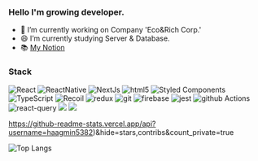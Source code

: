 ### Hello I'm growing developer.

<!--
**haagmin5382/haagmin5382** is a ✨ _special_ ✨ repository because its `README.md` (this file) appears on your GitHub profile.

Here are some ideas to get you started:

- 🔭 I’m currently working on ...
- 🌱 I’m currently learning ...
- 👯 I’m looking to collaborate on ...
- 🤔 I’m looking for help with ...
- 💬 Ask me about ...
- 📫 How to reach me: ...
- 😄 Pronouns: ...
- ⚡ Fun fact: ...
-->
- 🔭 I’m currently working on Company 'Eco&Rich Corp.'
- 😄 I’m currently studying Server & Database.
- 📚 [My Notion](https://bejewled-casquette-b1c.notion.site/dc8ed55a89fb408b84afdb03c2713efd?pvs=4)


<h3>Stack</h3>
<p>
  <img alt="React" src="https://img.shields.io/badge/-React-45b8d8?style=flat-square&logo=react&logoColor=white" />
  <img alt="ReactNative" src="https://img.shields.io/badge/-ReactNative-45b8d8?style=flat-square&logo=react&logoColor=white" />
  <img alt="NextJs" src="https://img.shields.io/badge/-NextJs-%23000000?style=flat-square&logo=Next.js&logoColor=white" />
  <img alt="html5" src="https://img.shields.io/badge/-HTML5-E34F26?style=flat-square&logo=html5&logoColor=white" />
  <img alt="Styled Components" src="https://img.shields.io/badge/-Styled_Components-db7092?style=flat-square&logo=styled-components&logoColor=white" />
  <img alt="TypeScript" src="https://img.shields.io/badge/-TypeScript-007ACC?style=flat-square&logo=typescript&logoColor=white" />
  <img alt='Recoil'  src="https://img.shields.io/badge/-Recoil-3578E5?style=flat-square&logo=Recoil&logoColor=white" />
  <img alt="redux" src="https://img.shields.io/badge/-Redux-764ABC?style=flat-square&logo=redux&logoColor=white" />
  <img alt="git" src="https://img.shields.io/badge/-Git-F05032?style=flat-square&logo=git&logoColor=white" />
  <img alt="firebase" src="https://img.shields.io/badge/-firebase-orange?style=flat-square&logo=firebase&logoColor=white" />
  <img alt="jest" src="https://img.shields.io/badge/-Jest-C21325?style=flat-square&logo=Jest&logoColor=white" />
  <img alt='github Actions' src="https://img.shields.io/badge/-Github_Actions-2088FF?style=flat-square&logo=GithubActions&logoColor=white"/>
  <img alt='react-query'  src="https://img.shields.io/badge/-ReactQuery-FF4154?style=flat-square&logo=ReactQuery&logoColor=white" />
  <img src="https://img.shields.io/badge/Node.js-339933?style=flat-square&logo=Node.js&logoColor=white"/>
  <img src="https://img.shields.io/badge/Express-000000?style=flat-square&logo=Express&logoColor=white"/>

https://github-readme-stats.vercel.app/api?username=haagmin5382)&hide=stars,contribs&count_private=true

  
![Top Langs](https://github-readme-stats.vercel.app/api/top-langs/?username=haagmin5382&layout=compact&theme=dark)

